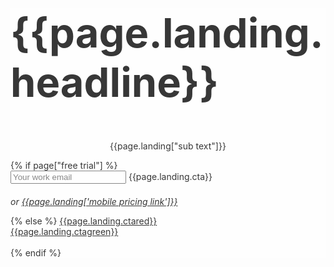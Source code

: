 <section class="home-hero"> <!--HOME HERO-->
  <div class="container">
  <div class="col-xs-12 col-sm-5 hero-content">
  <h1 class="main-header" style="position:relative; font-size:65px;">{{page.landing.headline}}</h1>
    <p style="text-align: center;">{{page.landing["sub text"]}}</p>
    {% if page["free trial"] %}
    <form id="landing-form">
      <input type="email" name="email" placeholder="Your work email">
      <a class="btn btn-red" onclick="$('#landing-form').submit()" style="max-width: none !important"><span>{{page.landing.cta}}</span></a>
        <input type="submit" style="position: absolute; left: -2000px">
        <div class="validation"></div>
    </form>
    <div class="visible-xs"><p style="margin-top: 20px; font-style: italic">or <a href="/plans">{{page.landing['mobile pricing link']}}</a></p></div>
    {% else %}
    <a class="btn btn-red" href="/plans"><span>{{page.landing.ctared}}</span></a><br>
    <a class="btn btn-green" href="/plans"><span>{{page.landing.ctagreen}}</span></a><br><br>
    {% endif %}
  </div>
  </div>
</section>
<style>
  .home-hero {
    background: url(/uploads/APB240091.png), url(../images/dotted.jpg);
    background-size: cover, auto;
    min-height: 70vh;
    background-repeat: no-repeat, repeat;
    background-position: left center;
    overflow-y: hidden;
    padding: 0;
    height: auto;
}
section{
    position: inherit !important;
}
.or{
  font-size: 16px;
  font-family: brandon-grotesque, sans-serif;
  font-style: normal;
  font-weight: 100;
  vertical-align: middle;
}
.home-hero .hero-content{
  background-color: #ffffff;
opacity: 0.87;
}
header .logo{
  left: auto;
}
</style>